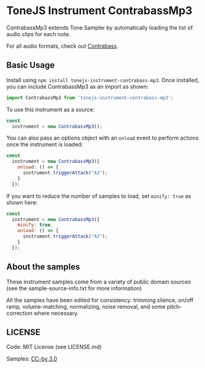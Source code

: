 # ToneJS Instrument ContrabassMp3

ContrabassMp3 extends Tone.Sampler by automatically loading the list of audio clips for each note.

For all audio formats, check out [Contrabass](../README.md).

## Basic Usage

Install using `npm install tonejs-instrument-contrabass-mp3`. Once installed, you can include ContrabassMp3 as an import as shown:

```javascript
import ContrabassMp3 from 'tonejs-instrument-contrabass-mp3';
```

To use this instrument as a source:

```javascript
const
  instrument = new ContrabassMp3();
```

You can also pass an options object with an `onload` event to perform actions once the instrument is loaded:

```javascript
const
  instrument = new ContrabassMp3({
    onload: () => {
      instrument.triggerAttack("A3");
    }
  });
```

If you want to reduce the number of samples to load, set `minify: true` as shown here:

```javascript
const
  instrument = new ContrabassMp3({
    minify: true,
    onload: () => {
      instrument.triggerAttack("A3");
    }
  });
```

## About the samples

These instrument samples come from a variety of public domain sources (see the sample-source-info.txt for more information)

All the samples have been edited for consistency: trimming silence, on/off ramp, volume-matching, normalizing, noise removal, and some pitch-correction where necessary.

## LICENSE

Code: MIT License (see LICENSE.md)

Samples: [CC-by 3.0](https://creativecommons.org/licenses/by/3.0/)
